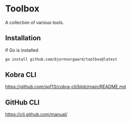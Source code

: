 # Toolbox
A collection of various tools.

## Installation
If Go is installed

```sh
go install github.com/bjornnorgaard/toolbox@latest
```

## Kobra CLI

https://github.com/spf13/cobra-cli/blob/main/README.md

## GitHub CLI 

https://cli.github.com/manual/
